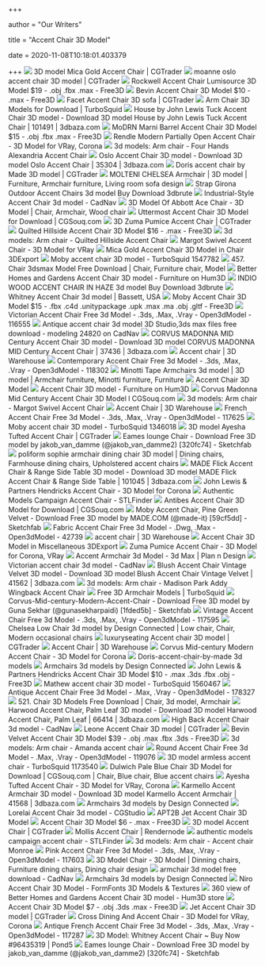 +++
        
author = "Our Writers"
        
title = "Accent Chair 3D Model"
        
date = 2020-11-08T10:18:01.403379
        
+++
[ ![](https://img2.cgtrader.com/items/2160844/a0602865d2/mica-gold-accent-chair-3d-model-max-obj-fbx.jpg)](https://img2.cgtrader.com/items/2160844/a0602865d2/mica-gold-accent-chair-3d-model-max-obj-fbx.jpg) 3D model Mica Gold Accent Chair | CGTrader
[ ![](https://img-new.cgtrader.com/items/811231/26039b49ab/moanne-oslo-accent-chair-3d-model-max-obj-3ds-fbx-stl.jpg)](https://img-new.cgtrader.com/items/811231/26039b49ab/moanne-oslo-accent-chair-3d-model-max-obj-3ds-fbx-stl.jpg) moanne oslo accent chair 3D model | CGTrader
[ ![](https://preview.free3d.com/img/2016/06/1741484507837499303/ajdx7zqg-900.jpg)](https://preview.free3d.com/img/2016/06/1741484507837499303/ajdx7zqg-900.jpg) Rockwell Accent Chair Lumisource 3D Model $19 - .obj .fbx .max - Free3D
[ ![](https://preview.free3d.com/img/2019/01/2273079756863834071/l5quszwo-900.jpg)](https://preview.free3d.com/img/2019/01/2273079756863834071/l5quszwo-900.jpg) Bevin Accent Chair 3D Model $10 - .max - Free3D
[ ![](https://img1.cgtrader.com/items/1033127/d6c5d5b3fb/facet-accent-chair-3d-model-max-obj-fbx.jpg)](https://img1.cgtrader.com/items/1033127/d6c5d5b3fb/facet-accent-chair-3d-model-max-obj-fbx.jpg) Facet Accent Chair 3D sofa | CGTrader
[ ![](https://static.turbosquid.com/Preview/001307/133/IF/_300.jpg)](https://static.turbosquid.com/Preview/001307/133/IF/_300.jpg) Arm Chair 3D Models for Download | TurboSquid
[ ![](https://static.3dbaza.com/models/101491/7c7a5afd76b141c2b6026e22.jpg)](https://static.3dbaza.com/models/101491/7c7a5afd76b141c2b6026e22.jpg) House by John Lewis Tuck Accent Chair 3D model - Download 3D model House by  John Lewis Tuck Accent Chair | 101491 | 3dbaza.com
[ ![](https://preview.free3d.com/img/2020/01/2273149616327231194/izqot9bv-900.jpg)](https://preview.free3d.com/img/2020/01/2273149616327231194/izqot9bv-900.jpg) MoDRN Marni Barrel Accent Chair 3D Model $15 - .obj .fbx .max - Free3D
[ ![](https://cgmood.com/storage/previews/07-2019/4216/4216.jpeg)](https://cgmood.com/storage/previews/07-2019/4216/4216.jpeg) Rendle Modern Partially Open Accent Chair - 3D Model for VRay, Corona
[ ![](https://b4.3ddd.ru/media/cache/tuk_model_custom_filter_en/model_images/0000/0000/2548/2548552.5d7c0d28ad82b.jpeg)](https://b4.3ddd.ru/media/cache/tuk_model_custom_filter_en/model_images/0000/0000/2548/2548552.5d7c0d28ad82b.jpeg) 3d models: Arm chair - Four Hands Alexandria Accent Chair
[ ![](https://static.3dbaza.com/models/35304/e423910022514d7ea3ee9e55.jpg)](https://static.3dbaza.com/models/35304/e423910022514d7ea3ee9e55.jpg) Oslo Accent Chair 3D model - Download 3D model Oslo Accent Chair | 35304 |  3dbaza.com
[ ![](https://img-new.cgtrader.com/items/749562/38a58e33f1/doris-accent-chair-by-made-3d-model-max-bip-obj-mtl.jpg)](https://img-new.cgtrader.com/items/749562/38a58e33f1/doris-accent-chair-by-made-3d-model-max-bip-obj-mtl.jpg) Doris accent chair by Made 3D model | CGTrader
[ ![](https://i.pinimg.com/originals/80/15/b9/8015b998829050c6ac00a7eb0e7874ea.jpg)](https://i.pinimg.com/originals/80/15/b9/8015b998829050c6ac00a7eb0e7874ea.jpg) MOLTENI CHELSEA Armchair | 3D model | Furniture, Armchair furniture, Living  room sofa design
[ ![](https://3dbrute.com/wp-content/uploads/2020/04/strap-girona-outdoor-accent-chairs-273x273.jpg)](https://3dbrute.com/wp-content/uploads/2020/04/strap-girona-outdoor-accent-chairs-273x273.jpg) Strap Girona Outdoor Accent Chairs 3d model Buy Download 3dbrute
[ ![](https://img.cadnav.com/allimg/180128/cadnav-1P12Q35635.jpeg)](https://img.cadnav.com/allimg/180128/cadnav-1P12Q35635.jpeg) Industrial-Style Accent Chair 3d model - CadNav
[ ![](https://i.pinimg.com/originals/c9/85/ec/c985ec7e6d9a030b8bea77a118e19d72.jpg)](https://i.pinimg.com/originals/c9/85/ec/c985ec7e6d9a030b8bea77a118e19d72.jpg) 3D Model Of Abbott Ace Chair - 3D Model | Chair, Armchair, Wood chair
[ ![](https://www.cgsouq.com/wp-content/uploads/Uttermost-Accent-Chair-3D-Model.jpg)](https://www.cgsouq.com/wp-content/uploads/Uttermost-Accent-Chair-3D-Model.jpg) Uttermost Accent Chair 3D Model for Download | CGSouq.com
[ ![](https://img2.cgtrader.com/items/2322123/30b7f873dc/zuma-pumice-accent-chair-3d-model-max-obj.jpg)](https://img2.cgtrader.com/items/2322123/30b7f873dc/zuma-pumice-accent-chair-3d-model-max-obj.jpg) 3D Zuma Pumice Accent Chair | CGTrader
[ ![](https://preview.free3d.com/img/2018/10/2279556297030370641/4wbsxff4-900.jpg)](https://preview.free3d.com/img/2018/10/2279556297030370641/4wbsxff4-900.jpg) Quilted Hillside Accent Chair 3D Model $16 - .max - Free3D
[ ![](https://b.3ddd.ru/media/cache/tuk_model_custom_filter_en/model_images/0000/0000/2216/2216395.5bc94cfd35dd8.jpeg)](https://b.3ddd.ru/media/cache/tuk_model_custom_filter_en/model_images/0000/0000/2216/2216395.5bc94cfd35dd8.jpeg) 3d models: Arm chair - Quilted Hillside Accent Chair
[ ![](https://cgmood.com/storage/previews/08-2019/5644/5644-11134.jpeg)](https://cgmood.com/storage/previews/08-2019/5644/5644-11134.jpeg) Margot Swivel Accent Chair - 3D Model for VRay
[ ![](https://netrinoimages.s3.eu-west-2.amazonaws.com/2019/07/17/627201/282144/mica_gold_accent_chair_3d_model_c4d_max_obj_fbx_ma_lwo_3ds_3dm_stl_2956956_o.jpg)](https://netrinoimages.s3.eu-west-2.amazonaws.com/2019/07/17/627201/282144/mica_gold_accent_chair_3d_model_c4d_max_obj_fbx_ma_lwo_3ds_3dm_stl_2956956_o.jpg) Mica Gold Accent Chair 3D Model in Chair 3DExport
[ ![](https://static.turbosquid.com/Preview/2020/04/24__20_39_57/MobyAccentChairMade.jpgCB329740-22C3-4CC7-9508-2EAE30E8B4E9Large.jpg)](https://static.turbosquid.com/Preview/2020/04/24__20_39_57/MobyAccentChairMade.jpgCB329740-22C3-4CC7-9508-2EAE30E8B4E9Large.jpg) Moby accent chair 3D model - TurboSquid 1547782
[ ![](https://i.pinimg.com/736x/7d/16/9b/7d169b184faf580f60e4803b68fdb5cd.jpg)](https://i.pinimg.com/736x/7d/16/9b/7d169b184faf580f60e4803b68fdb5cd.jpg) 457. Chair 3dsmax Model Free Download | Chair, Furniture chair, Model
[ ![](https://360view.hum3d.com/zoom/Tools/Better_Homes_and_Gardens_Accent_Chair_1000_0001.jpg)](https://360view.hum3d.com/zoom/Tools/Better_Homes_and_Gardens_Accent_Chair_1000_0001.jpg) Better Homes and Gardens Accent Chair 3D model - Furniture on Hum3D
[ ![](https://3dbrute.com/wp-content/uploads/2020/03/indio-wood-accent-chair-in-haze-273x273.jpg)](https://3dbrute.com/wp-content/uploads/2020/03/indio-wood-accent-chair-in-haze-273x273.jpg) INDIO WOOD ACCENT CHAIR IN HAZE 3d model Buy Download 3dbrute
[ ![](https://media.designconnected.com/vfs/213e35b772bb00a00b550bb99a7da153_1521/4dd53e8746bfef6eac083b9887367bc0.jpg)](https://media.designconnected.com/vfs/213e35b772bb00a00b550bb99a7da153_1521/4dd53e8746bfef6eac083b9887367bc0.jpg) Whitney Accent Chair 3d model | Bassett, USA
[ ![](https://preview.free3d.com/img/2018/11/2146746590390387958/p1okelxd-900.jpg)](https://preview.free3d.com/img/2018/11/2146746590390387958/p1okelxd-900.jpg) Moby Accent Chair 3D Model $15 - .fbx .c4d .unitypackage .upk .max .ma .obj  .gltf - Free3D
[ ![](https://open3dmodel.com/wp-content/uploads/2019/09/Victorian-accent-chair-3D-Model.jpg)](https://open3dmodel.com/wp-content/uploads/2019/09/Victorian-accent-chair-3D-Model.jpg) Victorian Accent Chair Free 3d Model - .3ds, .Max, .Vray - Open3dModel -  116555
[ ![](http://img.cadnav.com/allimg/150328/1-15032R22921.jpg)](http://img.cadnav.com/allimg/150328/1-15032R22921.jpg) Antique accent chair 3d model 3D Studio,3ds max files free download -  modeling 24820 on CadNav
[ ![](https://static.3dbaza.com/models/37436/6b2163417d534f9ab188bdd6.jpg)](https://static.3dbaza.com/models/37436/6b2163417d534f9ab188bdd6.jpg) CORVUS MADONNA MID Century Accent Chair 3D model - Download 3D model CORVUS  MADONNA MID Century Accent Chair | 37436 | 3dbaza.com
[ ![](https://3dwarehouse.sketchup.com/warehouse/v1.0/publiccontent/973e75e4-d078-4f06-944e-8136012affb0)](https://3dwarehouse.sketchup.com/warehouse/v1.0/publiccontent/973e75e4-d078-4f06-944e-8136012affb0) Accent chair | 3D Warehouse
[ ![](https://open3dmodel.com/wp-content/uploads/2019/09/Contemporary-accent-chair-3D-Model.jpg)](https://open3dmodel.com/wp-content/uploads/2019/09/Contemporary-accent-chair-3D-Model.jpg) Contemporary Accent Chair Free 3d Model - .3ds, .Max, .Vray - Open3dModel -  118302
[ ![](https://i.pinimg.com/originals/db/60/ef/db60efbf9344869108864236c7ec6637.jpg)](https://i.pinimg.com/originals/db/60/ef/db60efbf9344869108864236c7ec6637.jpg) Minotti Tape Armchairs 3d model | 3D model | Armchair furniture, Minotti  furniture, Furniture
[ ![](https://www.renderhub.com/dekogon-studios/accent-chair/accent-chair-01.jpg)](https://www.renderhub.com/dekogon-studios/accent-chair/accent-chair-01.jpg) Accent Chair 3D Model
[ ![](https://hum3d.com/wp-content/uploads/2013/01/Accent_Chair_Soflex_600lq_0001.jpg)](https://hum3d.com/wp-content/uploads/2013/01/Accent_Chair_Soflex_600lq_0001.jpg) Accent Chair 3D model - Furniture on Hum3D
[ ![](https://www.cgsouq.com/wp-content/uploads/Corvus-Madonna-Mid-Century-Accent-Chair-3D-Model.jpg)](https://www.cgsouq.com/wp-content/uploads/Corvus-Madonna-Mid-Century-Accent-Chair-3D-Model.jpg) Corvus Madonna Mid Century Accent Chair 3D Model l CGSouq.com
[ ![](https://b.3ddd.ru/media/cache/tuk_model_custom_filter_en/model_images/0000/0000/2125/2125353.5b85b2ac0d288.jpeg)](https://b.3ddd.ru/media/cache/tuk_model_custom_filter_en/model_images/0000/0000/2125/2125353.5b85b2ac0d288.jpeg) 3d models: Arm chair - Margot Swivel Accent Chair
[ ![](https://3dwarehouse.sketchup.com/warehouse/v1.0/publiccontent/ecc4e924-18ec-486e-be62-649b9a75abda)](https://3dwarehouse.sketchup.com/warehouse/v1.0/publiccontent/ecc4e924-18ec-486e-be62-649b9a75abda) Accent Chair | 3D Warehouse
[ ![](https://open3dmodel.com/wp-content/uploads/2019/09/French-accent-chair-3D-Model.jpg)](https://open3dmodel.com/wp-content/uploads/2019/09/French-accent-chair-3D-Model.jpg) French Accent Chair Free 3d Model - .3ds, .Max, .Vray - Open3dModel - 117625
[ ![](https://static.turbosquid.com/Preview/2018/11/13__13_10_20/SofaDon00.jpg47AF2E4A-8680-41C3-8672-226C2EF6AE6DLarge-3.jpg)](https://static.turbosquid.com/Preview/2018/11/13__13_10_20/SofaDon00.jpg47AF2E4A-8680-41C3-8672-226C2EF6AE6DLarge-3.jpg) Moby accent chair 3D model - TurboSquid 1346018
[ ![](https://img-new.cgtrader.com/items/2328994/ffd3eba7fa/ayesha-tufted-accent-chair-3d-model-max-obj-fbx.jpg)](https://img-new.cgtrader.com/items/2328994/ffd3eba7fa/ayesha-tufted-accent-chair-3d-model-max-obj-fbx.jpg) 3D model Ayesha Tufted Accent Chair | CGTrader
[ ![](https://media.sketchfab.com/models/320fc7450ec24998ad72b8d50661c01d/thumbnails/9d22e03347aa4d16abd6ee3e8e28ec5a/fbc6a0a9a7fc4e35b4d39059f8160dbb.jpeg)](https://media.sketchfab.com/models/320fc7450ec24998ad72b8d50661c01d/thumbnails/9d22e03347aa4d16abd6ee3e8e28ec5a/fbc6a0a9a7fc4e35b4d39059f8160dbb.jpeg) Eames lounge Chair - Download Free 3D model by jakob_van_damme  (@jakob_van_damme2) [320fc74] - Sketchfab
[ ![](https://i.pinimg.com/originals/1a/af/81/1aaf81530d4766b42bb4026c42500fb9.jpg)](https://i.pinimg.com/originals/1a/af/81/1aaf81530d4766b42bb4026c42500fb9.jpg) poliform sophie armchair dining chair 3D model | Dining chairs, Farmhouse  dining chairs, Upholstered accent chairs
[ ![](https://static.3dbaza.com/models/101045/d4892e8757f84f3aa6aa532a.jpg)](https://static.3dbaza.com/models/101045/d4892e8757f84f3aa6aa532a.jpg) MADE Flick Accent Chair & Range Side Table 3D model - Download 3D model  MADE Flick Accent Chair & Range Side Table | 101045 | 3dbaza.com
[ ![](https://cgmood.com/storage/previews/08-2019/5790/5790-11488.jpeg)](https://cgmood.com/storage/previews/08-2019/5790/5790-11488.jpeg) John Lewis & Partners Hendricks Accent Chair - 3D Model for Corona
[ ![](https://storage.googleapis.com/stlfinder/122/accent-chair-3d-model-4qNZ9cdX_200.jpg)](https://storage.googleapis.com/stlfinder/122/accent-chair-3d-model-4qNZ9cdX_200.jpg) Authentic Models Campaign Accent Chair - STLFinder
[ ![](https://www.cgsouq.com/wp-content/uploads/Antibes-Accent-Chair-3D-Model.jpg)](https://www.cgsouq.com/wp-content/uploads/Antibes-Accent-Chair-3D-Model.jpg) Antibes Accent Chair 3D Model for Download | CGSouq.com
[ ![](https://media.sketchfab.com/models/59cf5dd1f4b64f2692d6faddf881244b/thumbnails/70868590079549f2a6bceb1812dff674/f121b206f46e4c8abb2bf7cb5120a4d0.jpeg)](https://media.sketchfab.com/models/59cf5dd1f4b64f2692d6faddf881244b/thumbnails/70868590079549f2a6bceb1812dff674/f121b206f46e4c8abb2bf7cb5120a4d0.jpeg) Moby Accent Chair, Pine Green Velvet - Download Free 3D model by MADE.COM  (@made-it) [59cf5dd] - Sketchfab
[ ![](https://open3dmodel.com/wp-content/uploads/2019/04/20190419_5cb9d76a58ddc.jpg)](https://open3dmodel.com/wp-content/uploads/2019/04/20190419_5cb9d76a58ddc.jpg) Fabric Accent Chair Free 3d Model - .Dwg, .Max - Open3dModel - 42739
[ ![](https://3dwarehouse.sketchup.com/warehouse/v1.0/publiccontent/32b10a8b-57bf-483e-848d-0b81b3891037)](https://3dwarehouse.sketchup.com/warehouse/v1.0/publiccontent/32b10a8b-57bf-483e-848d-0b81b3891037) accent chair | 3D Warehouse
[ ![](https://netrinoimages.s3.eu-west-2.amazonaws.com/2013/07/04/307195/71598/accent_chair_3d_model_c4d_max_obj_fbx_ma_lwo_3ds_3dm_stl_916253_o.png)](https://netrinoimages.s3.eu-west-2.amazonaws.com/2013/07/04/307195/71598/accent_chair_3d_model_c4d_max_obj_fbx_ma_lwo_3ds_3dm_stl_916253_o.png) Accent Chair 3D Model in Miscellaneous 3DExport
[ ![](https://cgmood.com/storage/previews/05-2019/3554/3554-6677.jpeg)](https://cgmood.com/storage/previews/05-2019/3554/3554-6677.jpeg) Zuma Pumice Accent Chair - 3D Model for Corona, VRay
[ ![](https://www.planndesign.com/sites/default/files/styles/400x310/public/dwgs/2015/12/02/image1_137.jpg?itok=5Z7dw4s9)](https://www.planndesign.com/sites/default/files/styles/400x310/public/dwgs/2015/12/02/image1_137.jpg?itok=5Z7dw4s9) Accent Armchair 3d Model - 3d Max | Plan n Design
[ ![](https://img.cadnav.com/allimg/150326/1-1503260U101.jpg)](https://img.cadnav.com/allimg/150326/1-1503260U101.jpg) Victorian accent chair 3d model - CadNav
[ ![](https://static.3dbaza.com/models/41562/00f3160ee1f2403095c8ff1f.jpg)](https://static.3dbaza.com/models/41562/00f3160ee1f2403095c8ff1f.jpg) Blush Accent Chair Vintage Velvet 3D model - Download 3D model Blush Accent  Chair Vintage Velvet | 41562 | 3dbaza.com
[ ![](https://b.3ddd.ru/media/cache/tuk_model_custom_filter_en/model_images/0000/0000/2390/2390972.5c8cede167410.jpeg)](https://b.3ddd.ru/media/cache/tuk_model_custom_filter_en/model_images/0000/0000/2390/2390972.5c8cede167410.jpeg) 3d models: Arm chair - Madison Park Addy Wingback Accent Chair
[ ![](https://static.turbosquid.com/Preview/2017/03/05__08_24_11/preview02.jpg169AB692-45BB-4433-89F8-A46C528708ADRes300.jpg)](https://static.turbosquid.com/Preview/2017/03/05__08_24_11/preview02.jpg169AB692-45BB-4433-89F8-A46C528708ADRes300.jpg) Free 3D Armchair Models | TurboSquid
[ ![](https://media.sketchfab.com/models/1fded5bd02c94164abc39c98640050d6/thumbnails/955fc19c50914007a88bf12b6575a57a/e3743db7165e45e5a8e54df7014ca187.jpeg)](https://media.sketchfab.com/models/1fded5bd02c94164abc39c98640050d6/thumbnails/955fc19c50914007a88bf12b6575a57a/e3743db7165e45e5a8e54df7014ca187.jpeg) Corvus-Mid-century-Modern-Accent-Chair - Download Free 3D model by Guna  Sekhar (@gunasekharpaidi) [1fded5b] - Sketchfab
[ ![](https://open3dmodel.com/wp-content/uploads/2019/09/Vintage-accent-chair-3D-Model.jpg)](https://open3dmodel.com/wp-content/uploads/2019/09/Vintage-accent-chair-3D-Model.jpg) Vintage Accent Chair Free 3d Model - .3ds, .Max, .Vray - Open3dModel -  117595
[ ![](https://i.pinimg.com/736x/37/62/10/376210eb2d24a19f705a7ac8fa6a0166.jpg)](https://i.pinimg.com/736x/37/62/10/376210eb2d24a19f705a7ac8fa6a0166.jpg) Chelsea Low Chair 3d model by Design Connected | Low chair, Chair, Modern  occasional chairs
[ ![](https://img2.cgtrader.com/items/2511026/9ab0ad2210/accent-chair-3d-model-obj-3ds-fbx-stl-dae-dwg.jpg)](https://img2.cgtrader.com/items/2511026/9ab0ad2210/accent-chair-3d-model-obj-3ds-fbx-stl-dae-dwg.jpg) luxuryseating Accent chair 3D model | CGTrader
[ ![](https://3dwarehouse.sketchup.com/warehouse/v1.0/publiccontent/d90f30dd-ce61-4b88-8229-fbcbe90d83f5)](https://3dwarehouse.sketchup.com/warehouse/v1.0/publiccontent/d90f30dd-ce61-4b88-8229-fbcbe90d83f5) Accent Chair | 3D Warehouse
[ ![](https://cgmood.com/storage/previews/06-2019/3732/3732-6977.jpeg)](https://cgmood.com/storage/previews/06-2019/3732/3732-6977.jpeg) Corvus Mid-century Modern Accent Chair - 3D Model for Corona
[ ![](https://previews.3dmdb.com/4260349_preview.jpg)](https://previews.3dmdb.com/4260349_preview.jpg) Doris-accent-chair-by-made 3d models
[ ![](https://media.designconnected.com/vfs/ef84c5a2e3403e9d3dbb9e3495e27d67_1/a7abf8dbfa7575e0484ee12c32f2aa82.jpg)](https://media.designconnected.com/vfs/ef84c5a2e3403e9d3dbb9e3495e27d67_1/a7abf8dbfa7575e0484ee12c32f2aa82.jpg) Armchairs 3d models by Design Connected
[ ![](https://preview.free3d.com/img/2019/03/2145030009830507998/puonbs97-900.jpg)](https://preview.free3d.com/img/2019/03/2145030009830507998/puonbs97-900.jpg) John Lewis & Partners Hendricks Accent Chair 3D Model $10 - .max .3ds .fbx  .obj - Free3D
[ ![](https://static.turbosquid.com/Preview/2020/05/16__11_38_50/1.pngD8BCD6F9-D6EE-4A49-9983-F2AD0C81215FLarge.jpg)](https://static.turbosquid.com/Preview/2020/05/16__11_38_50/1.pngD8BCD6F9-D6EE-4A49-9983-F2AD0C81215FLarge.jpg) Mathew accent chair 3D model - TurboSquid 1560467
[ ![](https://open3dmodel.com/wp-content/uploads/2019/10/Antique-Accent-Chair-3D-Model.jpg)](https://open3dmodel.com/wp-content/uploads/2019/10/Antique-Accent-Chair-3D-Model.jpg) Antique Accent Chair Free 3d Model - .Max, .Vray - Open3dModel - 178327
[ ![](https://i.pinimg.com/736x/f3/a7/1e/f3a71e10d50d1019b49d6495ae36dddc.jpg)](https://i.pinimg.com/736x/f3/a7/1e/f3a71e10d50d1019b49d6495ae36dddc.jpg) 521. Chair 3D Models Free Download | Chair, 3d model, Armchair
[ ![](https://static.3dbaza.com/models/66414/f33dbaf7e5a04512b6a17362.jpg)](https://static.3dbaza.com/models/66414/f33dbaf7e5a04512b6a17362.jpg) Harwood Accent Chair, Palm Leaf 3D model - Download 3D model Harwood Accent  Chair, Palm Leaf | 66414 | 3dbaza.com
[ ![](https://img.cadnav.com/allimg/180113/cadnav-1P113152454.jpeg)](https://img.cadnav.com/allimg/180113/cadnav-1P113152454.jpeg) High Back Accent Chair 3d model - CadNav
[ ![](https://img-new.cgtrader.com/items/2015703/c16493e44e/leone-accent-chair-3d-model-max-bip-obj-mtl-fbx.jpg)](https://img-new.cgtrader.com/items/2015703/c16493e44e/leone-accent-chair-3d-model-max-bip-obj-mtl-fbx.jpg) Leone Accent Chair 3D model | CGTrader
[ ![](https://preview.free3d.com/img/2015/04/1871187887140111983/4mjfyso8-900.jpg)](https://preview.free3d.com/img/2015/04/1871187887140111983/4mjfyso8-900.jpg) Bevin Velvet Accent Chair 3D Model $39 - .obj .max .fbx .3ds - Free3D
[ ![](https://b.3ddd.ru/media/cache/tuk_model_custom_filter_en/model_images/0000/0000/2960/2960357.5f1d624fe677f.jpeg)](https://b.3ddd.ru/media/cache/tuk_model_custom_filter_en/model_images/0000/0000/2960/2960357.5f1d624fe677f.jpeg) 3d models: Arm chair - Amanda accent chair
[ ![](https://open3dmodel.com/wp-content/uploads/2019/09/Round-accent-chair-3D-Model.jpg)](https://open3dmodel.com/wp-content/uploads/2019/09/Round-accent-chair-3D-Model.jpg) Round Accent Chair Free 3d Model - .Max, .Vray - Open3dModel - 119076
[ ![](https://static.turbosquid.com/Preview/001173/540/TP/3D-model-armless-accent-chair_600.jpg)](https://static.turbosquid.com/Preview/001173/540/TP/3D-model-armless-accent-chair_600.jpg) 3D model armless accent chair - TurboSquid 1173540
[ ![](https://i.pinimg.com/originals/7f/bc/00/7fbc007858132a6ae17d588d9676928b.jpg)](https://i.pinimg.com/originals/7f/bc/00/7fbc007858132a6ae17d588d9676928b.jpg) Dulwich Pale Blue Chair 3D Model for Download | CGSouq.com | Chair, Blue  chair, Blue accent chairs
[ ![](https://cgmood.com/storage/previews/03-2020/16780/16780-35514.jpg)](https://cgmood.com/storage/previews/03-2020/16780/16780-35514.jpg) Ayesha Tufted Accent Chair - 3D Model for VRay, Corona
[ ![](https://static.3dbaza.com/models/41568/bc0c4137454c4bd6a2658a2f.jpg)](https://static.3dbaza.com/models/41568/bc0c4137454c4bd6a2658a2f.jpg) Karmello Accent Armchair 3D model - Download 3D model Karmello Accent  Armchair | 41568 | 3dbaza.com
[ ![](https://media.designconnected.com/vfs/c4517e47a9c6edd5263c5cc0dac7dee8_1/61db3432dcf43658fdcae345dcf0ecde.jpg)](https://media.designconnected.com/vfs/c4517e47a9c6edd5263c5cc0dac7dee8_1/61db3432dcf43658fdcae345dcf0ecde.jpg) Armchairs 3d models by Design Connected
[ ![](https://www.cgstudio.com/imgd/l/33/58cd5a6aa70248350e8b4567/6572-lorelai-accent-chair.jpg)](https://www.cgstudio.com/imgd/l/33/58cd5a6aa70248350e8b4567/6572-lorelai-accent-chair.jpg) Lorelai Accent Chair 3d model - CGStudio
[ ![](https://3dteamz.com/wp-content/uploads/edd/2018/10/APT2B-Jet-Accent-Chair-3D-Model.jpg)](https://3dteamz.com/wp-content/uploads/edd/2018/10/APT2B-Jet-Accent-Chair-3D-Model.jpg) APT2B Jet Accent Chair 3D Model
[ ![](https://preview.free3d.com/img/2013/08/2269095697485661360/emx1tkjg-900.jpg)](https://preview.free3d.com/img/2013/08/2269095697485661360/emx1tkjg-900.jpg) Accent Chair 3D Model $6 - .max - Free3D
[ ![](https://img-new.cgtrader.com/items/808953/676da008ce/accent-chair-3d-model-max-fbx-blend.jpg)](https://img-new.cgtrader.com/items/808953/676da008ce/accent-chair-3d-model-max-fbx-blend.jpg) 3D model Accent Chair | CGTrader
[ ![](https://www.rendernode.com/wp-content/uploads/2018/03/0123-00-204-MOLLIS-ACCENT-CHAIR-3D-MODEL-1.jpg)](https://www.rendernode.com/wp-content/uploads/2018/03/0123-00-204-MOLLIS-ACCENT-CHAIR-3D-MODEL-1.jpg) Mollis Accent Chair | Rendernode
[ ![](https://storage.googleapis.com/stlfinder/97/zuma-pumice-accent-chair-3d-model-CS86oDmK_200.jpg)](https://storage.googleapis.com/stlfinder/97/zuma-pumice-accent-chair-3d-model-CS86oDmK_200.jpg) authentic models campaign accent chair - STLFinder
[ ![](https://b4.3ddd.ru/media/cache/tuk_model_custom_filter_en/model_images/0000/0000/2695/2695709.5e36993e48b17.jpeg)](https://b4.3ddd.ru/media/cache/tuk_model_custom_filter_en/model_images/0000/0000/2695/2695709.5e36993e48b17.jpeg) 3d models: Arm chair - Accent chair Monroe
[ ![](https://open3dmodel.com/wp-content/uploads/2019/09/Pink-accent-chair-3D-Model.jpg)](https://open3dmodel.com/wp-content/uploads/2019/09/Pink-accent-chair-3D-Model.jpg) Pink Accent Chair Free 3d Model - .3ds, .Max, .Vray - Open3dModel - 117603
[ ![](https://i.pinimg.com/originals/96/4c/82/964c82cd9ce3047ec444ad756bd834cd.jpg)](https://i.pinimg.com/originals/96/4c/82/964c82cd9ce3047ec444ad756bd834cd.jpg) 3D Model Chair - 3D Model | Dinning chairs, Furniture dining chairs, Dining  chair design
[ ![](https://img.cadnav.com/allimg/180528/cadnav-1P52Q419470-L.jpg)](https://img.cadnav.com/allimg/180528/cadnav-1P52Q419470-L.jpg) armchair 3d model free download - CadNav
[ ![](https://media.designconnected.com/vfs/c0bfcf4ae2298d6543130eba1d8aff86_1/792d9d558df43097cdedce2b484b930f.jpg)](https://media.designconnected.com/vfs/c0bfcf4ae2298d6543130eba1d8aff86_1/792d9d558df43097cdedce2b484b930f.jpg) Armchairs 3d models by Design Connected
[ ![](https://www.formfonts.com/files/1/18949/niro-accent-chair_FF_Model_ID18949_1_00_NEW100.707.jpg)](https://www.formfonts.com/files/1/18949/niro-accent-chair_FF_Model_ID18949_1_00_NEW100.707.jpg) Niro Accent Chair 3D Model - FormFonts 3D Models & Textures
[ ![](https://360view.hum3d.com/standard/Tools/481_Better_Homes_and_Gardens_Accent_Chair/Better_Homes_and_Gardens_Accent_Chair_360_720_50-1.jpg)](https://360view.hum3d.com/standard/Tools/481_Better_Homes_and_Gardens_Accent_Chair/Better_Homes_and_Gardens_Accent_Chair_360_720_50-1.jpg) 360 view of Better Homes and Gardens Accent Chair 3D model - Hum3D store
[ ![](https://preview.free3d.com/img/2015/07/2269177574032672639/96am4tt4-900.jpg)](https://preview.free3d.com/img/2015/07/2269177574032672639/96am4tt4-900.jpg) Accent Chair 3D Model $7 - .obj .3ds .max - Free3D
[ ![](https://img-new.cgtrader.com/items/2387752/20a901c349/jet-accent-chair-3d-model-max-obj-fbx.jpg)](https://img-new.cgtrader.com/items/2387752/20a901c349/jet-accent-chair-3d-model-max-obj-fbx.jpg) Jet Accent Chair 3D model | CGTrader
[ ![](https://cgmood.com/storage/previews/08-2019/5223/5223-10102.jpeg)](https://cgmood.com/storage/previews/08-2019/5223/5223-10102.jpeg) Cross Dining And Accent Chair - 3D Model for VRay, Corona
[ ![](https://open3dmodel.com/wp-content/uploads/2019/09/Antique-French-accent-chair-3D-Model.jpg)](https://open3dmodel.com/wp-content/uploads/2019/09/Antique-French-accent-chair-3D-Model.jpg) Antique French Accent Chair Free 3d Model - .3ds, .Max, .Vray - Open3dModel  - 117287
[ ![](https://images.pond5.com/whitney-accent-chair-3d-096435319_iconl.jpeg)](https://images.pond5.com/whitney-accent-chair-3d-096435319_iconl.jpeg) 3D Model: Whitney Accent Chair ~ Buy Now #96435319 | Pond5
[ ![](https://media.sketchfab.com/models/320fc7450ec24998ad72b8d50661c01d/fallbacks/41e3cfacf73141369ae3d88056f8a394/74fe42b4f0f649e6885cf340cac45ecd.jpeg)](https://media.sketchfab.com/models/320fc7450ec24998ad72b8d50661c01d/fallbacks/41e3cfacf73141369ae3d88056f8a394/74fe42b4f0f649e6885cf340cac45ecd.jpeg) Eames lounge Chair - Download Free 3D model by jakob_van_damme  (@jakob_van_damme2) [320fc74] - Sketchfab
